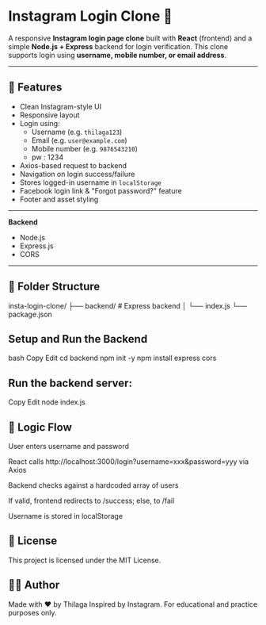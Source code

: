 # Instagram Login Clone 🔐

A responsive **Instagram login page clone** built with **React** (frontend) and a simple **Node.js + Express** backend for login verification. This clone supports login using **username, mobile number, or email address**.

---

## 🚀 Features

- Clean Instagram-style UI
- Responsive layout
- Login using:
  - Username (e.g. `thilaga123`)
  - Email (e.g. `user@example.com`)
  - Mobile number (e.g. `9876543210`)
  - pw : 1234
- Axios-based request to backend
- Navigation on login success/failure
- Stores logged-in username in `localStorage`
- Facebook login link & "Forgot password?" feature
- Footer and asset styling

---

**Backend**
- Node.js
- Express.js
- CORS

---

## 📁 Folder Structure
insta-login-clone/
├── backend/ # Express backend
│ └── index.js
  └── package.json

## Setup and Run the Backend
bash
Copy
Edit
cd backend
npm init -y
npm install express cors

## Run the backend server:

Copy
Edit
node index.js

## 🧠 Logic Flow
User enters username and password

React calls http://localhost:3000/login?username=xxx&password=yyy via Axios

Backend checks against a hardcoded array of users

If valid, frontend redirects to /success; else, to /fail

Username is stored in localStorage

## 📄 License
This project is licensed under the MIT License.

## 🙋‍♀️ Author
Made with ❤️ by Thilaga
Inspired by Instagram. For educational and practice purposes only.
